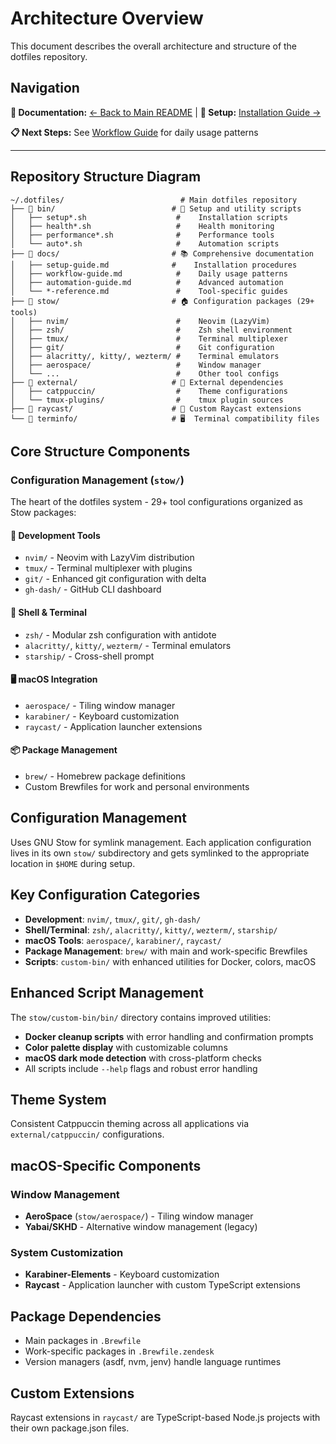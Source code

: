 # Architecture Overview

This document describes the overall architecture and structure of the
dotfiles repository.

## Navigation

**📖 Documentation:** [← Back to Main README](../README.md) |
**🚀 Setup:** [Installation Guide →](setup-guide.md)

**📋 Next Steps:** See [Workflow Guide](workflow-guide.md) for daily
usage patterns

---

## Repository Structure Diagram

```text
~/.dotfiles/                          # Main dotfiles repository
├── 📁 bin/                          # 🔧 Setup and utility scripts
│   ├── setup*.sh                    #    Installation scripts
│   ├── health*.sh                   #    Health monitoring
│   ├── performance*.sh              #    Performance tools
│   └── auto*.sh                     #    Automation scripts
├── 📁 docs/                         # 📚 Comprehensive documentation
│   ├── setup-guide.md              #    Installation procedures
│   ├── workflow-guide.md            #    Daily usage patterns
│   ├── automation-guide.md          #    Advanced automation
│   └── *-reference.md               #    Tool-specific guides
├── 📁 stow/                         # 🏠 Configuration packages (29+ tools)
│   ├── nvim/                        #    Neovim (LazyVim)
│   ├── zsh/                         #    Zsh shell environment
│   ├── tmux/                        #    Terminal multiplexer
│   ├── git/                         #    Git configuration
│   ├── alacritty/, kitty/, wezterm/ #    Terminal emulators
│   ├── aerospace/                   #    Window manager
│   └── ...                          #    Other tool configs
├── 📁 external/                     # 🎨 External dependencies
│   ├── catppuccin/                  #    Theme configurations
│   └── tmux-plugins/                #    tmux plugin sources
├── 📁 raycast/                      # 🚀 Custom Raycast extensions
└── 📁 terminfo/                     # 🖥️  Terminal compatibility files
```

## Core Structure Components

### Configuration Management (`stow/`)

The heart of the dotfiles system - 29+ tool configurations organized as
Stow packages:

#### 🔧 Development Tools

- `nvim/` - Neovim with LazyVim distribution
- `tmux/` - Terminal multiplexer with plugins
- `git/` - Enhanced git configuration with delta
- `gh-dash/` - GitHub CLI dashboard

#### 🐚 Shell & Terminal

- `zsh/` - Modular zsh configuration with antidote
- `alacritty/`, `kitty/`, `wezterm/` - Terminal emulators
- `starship/` - Cross-shell prompt

#### 🖥️ macOS Integration

- `aerospace/` - Tiling window manager
- `karabiner/` - Keyboard customization
- `raycast/` - Application launcher extensions

#### 📦 Package Management

- `brew/` - Homebrew package definitions
- Custom Brewfiles for work and personal environments

## Configuration Management

Uses GNU Stow for symlink management. Each application configuration lives
in its own `stow/` subdirectory and gets symlinked to the appropriate
location in `$HOME` during setup.

## Key Configuration Categories

- **Development**: `nvim/`, `tmux/`, `git/`, `gh-dash/`
- **Shell/Terminal**: `zsh/`, `alacritty/`, `kitty/`, `wezterm/`,
  `starship/`
- **macOS Tools**: `aerospace/`, `karabiner/`, `raycast/`
- **Package Management**: `brew/` with main and work-specific Brewfiles
- **Scripts**: `custom-bin/` with enhanced utilities for Docker, colors,
  macOS

## Enhanced Script Management

The `stow/custom-bin/bin/` directory contains improved utilities:

- **Docker cleanup scripts** with error handling and confirmation prompts
- **Color palette display** with customizable columns
- **macOS dark mode detection** with cross-platform checks
- All scripts include `--help` flags and robust error handling

## Theme System

Consistent Catppuccin theming across all applications via
`external/catppuccin/` configurations.

## macOS-Specific Components

### Window Management

- **AeroSpace** (`stow/aerospace/`) - Tiling window manager
- **Yabai/SKHD** - Alternative window management (legacy)

### System Customization

- **Karabiner-Elements** - Keyboard customization
- **Raycast** - Application launcher with custom TypeScript extensions

## Package Dependencies

- Main packages in `.Brewfile`
- Work-specific packages in `.Brewfile.zendesk`
- Version managers (asdf, nvm, jenv) handle language runtimes

## Custom Extensions

Raycast extensions in `raycast/` are TypeScript-based Node.js projects with
their own package.json files.
